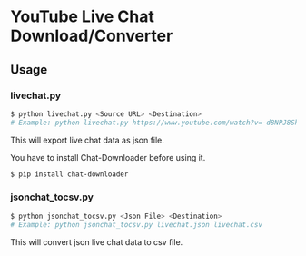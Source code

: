 # YouTube Live Chat Download/Converter

## Usage

### livechat.py
```bash
$ python livechat.py <Source URL> <Destination>
# Example: python livechat.py https://www.youtube.com/watch?v=-d8NPJ8ShfI livechat.json
```

This will export live chat data as json file.

You have to install Chat-Downloader before using it.
```bash
$ pip install chat-downloader
```

### jsonchat_tocsv.py
```bash
$ python jsonchat_tocsv.py <Json File> <Destination>
# Example: python jsonchat_tocsv.py livechat.json livechat.csv
```

This will convert json live chat data to csv file.